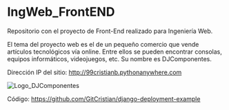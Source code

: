# IngWeb_FrontEND
Repositorio con el proyecto de Front-End realizado para Ingeniería Web. 

El tema del proyecto web es el de un pequeño comercio que vende artículos tecnológicos vía online. Entre ellos se pueden encontrar consolas, equipos informáticos, videojuegos, etc. Su nombre es DJComponentes.

Dirección IP del sitio: http://99cristianb.pythonanywhere.com

![Logo_DJComponentes](https://user-images.githubusercontent.com/79966138/148264302-67313aef-9701-4a59-91df-250c202fc5ac.JPG)


Código: https://github.com/GitCristian/django-deployment-example
